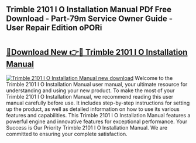 ## Trimble 2101 I O Installation Manual PDf Free Download - Part-79m Service Owner Guide - User Repair Edition oPORi

# <h2><a href="http://bc86074.oget.top/?id=Trimble+2101+I+O+Installation+Manual">🔗Download New 👉🔴 Trimble 2101 I O Installation Manual</a></h2>

[![Trimble 2101 I O Installation Manual new download](https://i.imgur.com/5g1atiW.png)](http://bc86074.oget.top/?id=Trimble+2101+I+O+Installation+Manual)
Welcome to the Trimble 2101 I O Installation Manual user manual, your ultimate resource for understanding and using your new product. To make the most of your Trimble 2101 I O Installation Manual, we recommend reading this user manual carefully before use. It includes step-by-step instructions for setting up the product, as well as detailed information on how to use its various features and capabilities. This Trimble 2101 I O Installation Manual features a powerful engine and innovative features for exceptional performance. Your Success is Our Priority Trimble 2101 I O Installation Manual. We are committed to ensuring your complete satisfaction.
